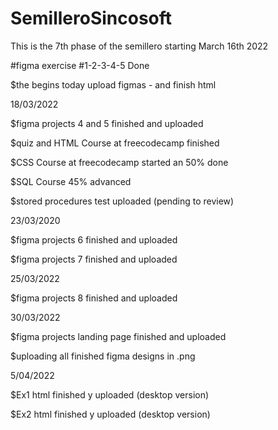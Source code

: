# SemilleroSincosoft

This is the 7th phase of the semillero starting March 16th 2022

#figma exercise #1-2-3-4-5 Done

$the begins today
upload figmas - and finish html

18/03/2022

$figma projects 4 and 5 finished and uploaded 

$quiz and HTML Course at freecodecamp finished 

$CSS Course at freecodecamp started an 50% done

$SQL Course 45% advanced

$stored procedures test uploaded (pending to review)

23/03/2020

$figma projects 6 finished and uploaded 

$figma projects 7 finished and uploaded

25/03/2022

$figma projects 8 finished and uploaded

30/03/2022

$figma projects landing page finished and uploaded



$uploading all finished figma designs in .png

5/04/2022

$Ex1 html finished y uploaded (desktop version)

$Ex2 html finished y uploaded (desktop version)
